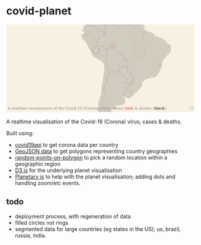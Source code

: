 # covid-planet

![covid-planet screenshot](./covid-planet.png)

A realtime visualisation of the Covid-19 (Corona) virus; cases & deaths.

Built using:

- [covid19api](https://covid19api.com/) to get corona data per country
- [GeoJSON data](https://github.com/datasets/geo-countries) to get polygons representing country geographies
- [random-points-on-polygon](https://github.com/apburnes/random-points-on-polygon#readme) to pick a random location within a geographic region
- [D3 js](https://d3js.org/) for the underlying planet visualisation
- [Planetary js](http://planetaryjs.com/) to help with the planet visualisation; adding dots and handling zoom/etc events.

## todo

- deployment process, with regeneration of data
- filled circles not rings
- segmented data for large countries (eg states in the US); us, brazil, russia, india.

